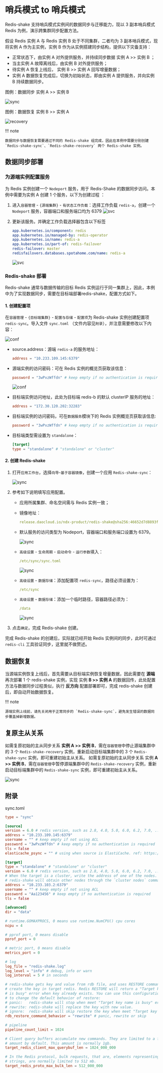 # 哨兵模式 to 哨兵模式

Redis-shake 支持哨兵模式实例间的数据同步与迁移能力，现以 3 副本哨兵模式 Redis 为例，演示跨集群同步配置方法。

假设 Redis 实例 A 与 Redis 实例 B 处于不同集群，二者均为 3 副本哨兵模式，现将实例 A 作为主实例，实例 B 作为从实例搭建同步结构，提供以下灾备支持：

- 正常状态下，由实例 A 对外提供服务，并持续同步数据  实例 A >> 实例 B ；
- 当主实例 A 故障离线后，由实例 B 对外提供服务；
- 待实例 A 恢复上线后， 实例 B >> 实例 A 回写增量数据；
- 实例 A 数据恢复完成后，切换为初始状态，即由实例 A 提供服务，并向实例 B 持续数据同步。

图例：数据同步 实例 A >> 实例 B

![sync](../images/sync12.png)

图例：数据恢复 实例 B >> 实例 A

![recovery](../images/sync13.png)


!!! note

    数据同步与数据恢复需要通过不同的 Redis-shake 组完成，因此在本例中需要分别创建 `Redis-shake-sync`、`Redis-shake-recovery` 两个 Redis-shake 实例。

## 数据同步部署

### 为源端实例配置服务

为 Redis 实例创建一个 `Nodeport` 服务，用于 Redis-Shake 的数据同步访问。本例中需要为实例 A 创建 1 个服务，以下为创建过程 ：

1. 进入`容器管理` - `{源端集群}` - `有状态工作负载`：选择工作负载 `redis-a`，创建一个 `Nodeport` 服务，容器端口和服务端口均为 6379
    ![svc](../images/sync03.png)

2. 更新该服务。并确定工作负载选择器包含以下标签
   
    ```yaml
    app.kubernetes.io/component: redis
    app.kubernetes.io/managed-by: redis-operator
    app.kubernetes.io/name: redis-a
    app.kubernetes.io/part-of: redis-failover
    redis-failover: master
    redisfailovers.databases.spotahome.com/name: redis-a
    ```

    ![svc](../images/sync14.png)

### Redis-shake 部署

Redis-shake 通常与数据传输的目标 Redis 实例运行于同一集群上，因此，本例中为了实现数据同步，需要在目标端部署redis-shake，配置方式如下。

#### 1. 创建配置项

在`容器管理` - `{目标端集群}` - `配置与存储` - `配置项`为 Redis-shake 实例创建配置项 `redis-sync`。导入文件 `sync.toml` （文件内容见`附录`），并注意需要修改以下内容：

![conf](../images/sync15.jpg)

- source.address：源端 `redis-a` 的服务地址：

    ```toml
    address = "10.233.109.145:6379"
    ```
    
- 源端实例的访问密码：可在 Redis 实例的概览页获取该信息：

    ```toml
    password = "3wPxzWffdn" # keep empty if no authentication is required
    ```
    ![conf](../images/sync16.png)

- 目标端实例访问地址，此处为目标端 redis-b 的默认 clusterIP 服务的地址：

    ```toml
    address = "172.30.120.202:32283"
    ```

- 目标端实例的访问密码，可在`数据服务`模块下的 Redis 实例概览页获取该信息:

    ```toml
    password = "3wPxzWffdn" # keep empty if no authentication is required
    ```

- 目标端类型需设置为 `standalone`：

    ```toml
    [target]
    type = "standalone" # "standalone" or "cluster"
    ```

#### 2. 创建 Redis-shake

1. 打开`应用工作台`，选择`向导`-`基于容器镜像`，创建一个应用 `Redis-shake-sync`：

    ![sync](../images/sync07.png)

2. 参考如下说明填写应用配置。
    
    - 应用所属集群、命名空间需与 Redis 实例一致；
    - 镜像地址：

        ```yaml
        release.daocloud.io/ndx-product/redis-shake@sha256:46652d7d8893fa4508c3c6725afc1e211fb9cb894c4dc85e94287395a32fc3dc
        ```

    - 默认服务的访问类型为 Nodeport，容器端口和服务端口设置为 6379。

        ![sync](../images/sync08.png)

    - `高级设置` - `生命周期` - `启动命令` - `运行参数`填入：

        ```yaml
        /etc/sync/sync.toml
        ```

        ![sync](../images/sync09.png)

    - `高级设置` - `数据存储`：添加配置项 `redis-sync`，路径必须设置为：

        ```yaml
        /etc/sync
        ```

    - `高级设置` - `数据存储`：添加一个临时路径，容器路径必须为：

        ```yaml
        /data
        ```

       ![sync](../images/sync10.png)

3. 点击`确定`，完成 Redis-shake 创建。

完成 Redis-shake 的创建后，实际就已经开始 Redis 实例间的同步，此时可通过 `redis-cli` 工具验证同步，这里就不做赘述。

## 数据恢复

当源端实例恢复上线后，首先需要从目标端实例恢复增量数据，因此需要在 **源端** 再次部署 1 个 redis-shake 实例，实现 实例 **B >> 实例 A** 的数据回传，此处配置方法与数据同步过程类似，执行 **反方向** 配置部署即可，完成 redis-shake 创建后，即自动开始数据恢复。

!!! note

    源端实例上线前，请先关闭用于正常同步的 `Redis-shake-sync`，避免发生错误的数据同步覆盖掉新增数据。

## 复原主从关系

如需复原初始的主从同步关系 **实例 A >> 实例 B**，需在`容器管理`中停止源端集群中的 3 个 `Redis-shake-recovery` 实例，重新启动目标端集群中的 3 个 `Redis-shake-sync` 实例，即可重建初始主从关系。
如需复原初始的主从同步关系 实例 **A >> 实例 B**，需在`容器管理`中暂停源端集群中的 `Redis-shake-recovery` 实例，重新启动目标端集群中的 `Redis-shake-sync` 实例，即可重建初始主从关系。

![sync](../images/sync11.png)

## 附录

sync.toml

```toml
type = "sync"
 
[source]
version = 6.0 # redis version, such as 2.8, 4.0, 5.0, 6.0, 6.2, 7.0, ...
address = "10.233.109.145:6379"
username = "" # keep empty if not using ACL
password = "3wPxzWffdn" # keep empty if no authentication is required
tls = false
elasticache_psync = "" # using when source is ElastiCache. ref: https://github.com/alibaba/RedisShake/issues/373
 
[target]
type = "standalone" # "standalone" or "cluster"
version = 6.0 # redis version, such as 2.8, 4.0, 5.0, 6.0, 6.2, 7.0, ...
# When the target is a cluster, write the address of one of the nodes.
# redis-shake will obtain other nodes through the `cluster nodes` command.
address = "10.233.103.2:6379"
username = "" # keep empty if not using ACL
password = "Aa123456" # keep empty if no authentication is required
tls = false
 
[advanced]
dir = "data"
 
# runtime.GOMAXPROCS, 0 means use runtime.NumCPU() cpu cores
ncpu = 4
 
# pprof port, 0 means disable
pprof_port = 0
 
# metric port, 0 means disable
metrics_port = 0
 
# log
log_file = "redis-shake.log"
log_level = "info" # debug, info or warn
log_interval = 5 # in seconds
 
# redis-shake gets key and value from rdb file, and uses RESTORE command to
# create the key in target redis. Redis RESTORE will return a "Target key name
# is busy" error when key already exists. You can use this configuration item
# to change the default behavior of restore:
# panic:   redis-shake will stop when meet "Target key name is busy" error.
# rewrite: redis-shake will replace the key with new value.
# ignore:  redis-shake will skip restore the key when meet "Target key name is busy" error.
rdb_restore_command_behavior = "rewrite" # panic, rewrite or skip
 
# pipeline
pipeline_count_limit = 1024
 
# Client query buffers accumulate new commands. They are limited to a fixed
# amount by default. This amount is normally 1gb.
target_redis_client_max_querybuf_len = 1024_000_000
 
# In the Redis protocol, bulk requests, that are, elements representing single
# strings, are normally limited to 512 mb.
target_redis_proto_max_bulk_len = 512_000_000
```
